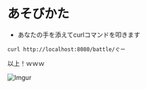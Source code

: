 # あそびかた

- あなたの手を添えてcurlコマンドを叩きます
```
curl http://localhost:8080/battle/ぐー
```

以上！ｗｗｗ

![Imgur](https://i.imgur.com/rtkIrza.png)

